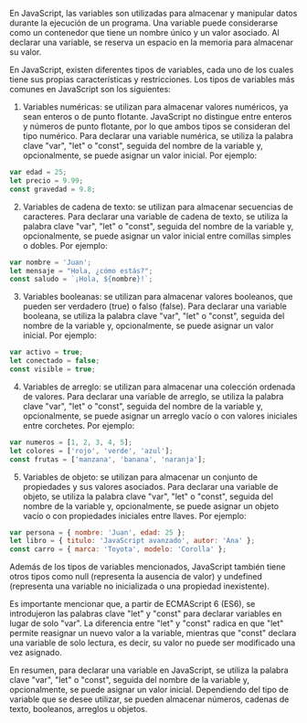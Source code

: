 En JavaScript, las variables son utilizadas para almacenar y manipular datos durante la ejecución de un programa. Una variable puede considerarse como un contenedor que tiene un nombre único y un valor asociado. Al declarar una variable, se reserva un espacio en la memoria para almacenar su valor.

En JavaScript, existen diferentes tipos de variables, cada uno de los cuales tiene sus propias características y restricciones. Los tipos de variables más comunes en JavaScript son los siguientes:

1. Variables numéricas: se utilizan para almacenar valores numéricos, ya sean enteros o de punto flotante. JavaScript no distingue entre enteros y números de punto flotante, por lo que ambos tipos se consideran del tipo numérico. Para declarar una variable numérica, se utiliza la palabra clave "var", "let" o "const", seguida del nombre de la variable y, opcionalmente, se puede asignar un valor inicial. Por ejemplo:
```javascript
var edad = 25;
let precio = 9.99;
const gravedad = 9.8;
```

2. Variables de cadena de texto: se utilizan para almacenar secuencias de caracteres. Para declarar una variable de cadena de texto, se utiliza la palabra clave "var", "let" o "const", seguida del nombre de la variable y, opcionalmente, se puede asignar un valor inicial entre comillas simples o dobles. Por ejemplo:
```javascript
var nombre = 'Juan';
let mensaje = "Hola, ¿cómo estás?";
const saludo = `¡Hola, ${nombre}!`;
```

3. Variables booleanas: se utilizan para almacenar valores booleanos, que pueden ser verdadero (true) o falso (false). Para declarar una variable booleana, se utiliza la palabra clave "var", "let" o "const", seguida del nombre de la variable y, opcionalmente, se puede asignar un valor inicial. Por ejemplo:
```javascript
var activo = true;
let conectado = false;
const visible = true;
```

4. Variables de arreglo: se utilizan para almacenar una colección ordenada de valores. Para declarar una variable de arreglo, se utiliza la palabra clave "var", "let" o "const", seguida del nombre de la variable y, opcionalmente, se puede asignar un arreglo vacío o con valores iniciales entre corchetes. Por ejemplo:
```javascript
var numeros = [1, 2, 3, 4, 5];
let colores = ['rojo', 'verde', 'azul'];
const frutas = ['manzana', 'banana', 'naranja'];
```

5. Variables de objeto: se utilizan para almacenar un conjunto de propiedades y sus valores asociados. Para declarar una variable de objeto, se utiliza la palabra clave "var", "let" o "const", seguida del nombre de la variable y, opcionalmente, se puede asignar un objeto vacío o con propiedades iniciales entre llaves. Por ejemplo:
```javascript
var persona = { nombre: 'Juan', edad: 25 };
let libro = { titulo: 'JavaScript avanzado', autor: 'Ana' };
const carro = { marca: 'Toyota', modelo: 'Corolla' };
```

Además de los tipos de variables mencionados, JavaScript también tiene otros tipos como null (representa la ausencia de valor) y undefined (representa una variable no inicializada o una propiedad inexistente).

Es importante mencionar que, a partir de ECMAScript 6 (ES6), se introdujeron las palabras clave "let" y "const" para declarar variables en lugar de solo "var". La diferencia entre "let" y "const" radica en que "let" permite reasignar un nuevo valor a la variable, mientras que "const" declara una variable de solo lectura, es decir, su valor no puede ser modificado una vez asignado.

En resumen, para declarar una variable en JavaScript, se utiliza la palabra clave "var", "let" o "const", seguida del nombre de la variable y, opcionalmente, se puede asignar un valor inicial. Dependiendo del tipo de variable que se desee utilizar, se pueden almacenar números, cadenas de texto, booleanos, arreglos u objetos.